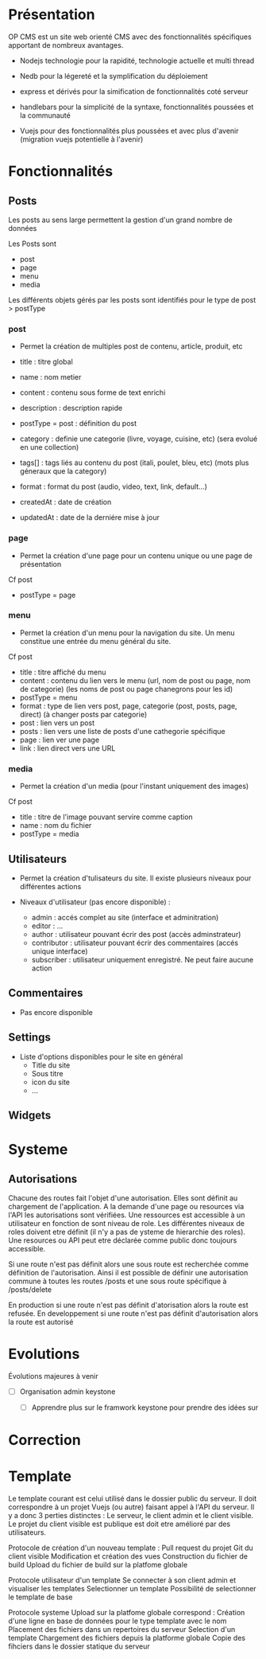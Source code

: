 
# Présentation

OP CMS est un site web orienté CMS avec des fonctionnalités spécifiques apportant de nombreux avantages.

* Nodejs technologie pour la rapidité, technologie actuelle et multi thread
* Nedb pour la légereté et la symplification du déploiement

* express et dérivés pour la simification de fonctionnalités coté serveur

* handlebars pour la simplicité de la syntaxe, fonctionnalités poussées et la communauté
* Vuejs pour des fonctionnalités plus poussées et avec plus d'avenir (migration vuejs potentielle à l'avenir)

# Fonctionnalités

## Posts

Les posts au sens large permettent la gestion d'un grand nombre de données

Les Posts sont 
* post
* page
* menu
* media

Les différents objets gérés par les posts sont identifiés pour le type de post > postType

### post

- Permet la création de multiples post de contenu, article, produit, etc

- title : titre global
- name : nom metier
- content : contenu sous forme de text enrichi
- description : description rapide
- postType = post : définition du post
- category : definie une categorie (livre, voyage, cuisine, etc) (sera evolué en une collection)
- tags[] : tags liés au contenu du post (itali, poulet, bleu, etc) (mots plus géneraux que la category) 
- format : format du post (audio, video, text, link, default...)
- createdAt : date de création
- updatedAt : date de la derniére mise à jour

### page

- Permet la création d'une page pour un contenu unique ou une page de présentation

Cf post
- postType = page

### menu

- Permet la création d'un menu pour la navigation du site. Un menu constitue une entrée du menu général du site.

Cf post
- title : titre affiché du menu
- content : contenu du lien vers le menu (url, nom de post ou page, nom de categorie) (les noms de post ou page chanegrons pour les id)
- postType = menu
- format : type de lien vers post, page, categorie (post, posts, page, direct) (à changer posts par categorie)
 - post : lien vers un post
  - posts : lien vers une liste de posts d'une cathegorie spécifique
  - page : lien ver une page
  - link : lien direct vers une URL


### media

- Permet la création d'un media (pour l'instant uniquement des images)

Cf post
- title : titre de l'image pouvant servire comme caption
- name : nom du fichier
- postType = media


## Utilisateurs

- Permet la création d'tulisateurs du site. Il existe plusieurs niveaux pour différentes actions

- Niveaux d'utilisateur (pas encore disponible) : 
  - admin : accés complet au site (interface et adminitration)
  - editor : ...
  - author : utilisateur pouvant écrir des post (accès adminstrateur)
  - contributor : utilisateur pouvant écrir des commentaires (accés unique interface)
  - subscriber : utilisateur uniquement enregistré. Ne peut faire aucune action

## Commentaires
- Pas encore disponible

## Settings
- Liste d'options disponibles pour le site en général
  - Title du site
  - Sous titre
  - icon du site
  - ...

## Widgets

# Systeme

## Autorisations
Chacune des routes fait l'objet d'une autorisation. Elles sont définit au chargement de l'application.
A la demande d'une page ou resources via l'API les autorisations sont vérifiées.
Une ressources est accessible à un utilisateur en fonction de sont niveau de role.
Les différentes niveaux de roles doivent etre définit (il n'y a pas de ysteme de hierarchie des roles).
Une resources ou API peut etre déclarée comme public donc toujours accessible.

Si une route n'est pas définit alors une sous route est recherchée comme définition de l'autorisation. Ainsi il est possible de définir une autorisation commune à toutes les routes /posts et une sous route spécifique à /posts/delete

En production si une route n'est pas définit d'atorisation alors la route est refusée.
En developpement si une route n'est pas définit d'autorisation alors la route est autorisé

# Evolutions

Évolutions majeures à venir


- [ ] Organisation admin keystone
  - [ ] Apprendre plus sur le framwork keystone pour prendre des idées sur 


# Correction

# Template

Le template courant est celui utilisé dans le dossier public du serveur.
Il doit correspondre à un projet Vuejs (ou autre) faisant appel à l'API du serveur.
Il y a donc 3 perties distinctes : Le serveur, le client admin et le client visible.
Le projet du client visible est publique est doit etre amélioré par des utilisateurs.

Protocole de création d'un nouveau template :
	Pull request du projet Git du client visible
	Modification et création des vues
	Construction du fichier de build
	Upload du fichier de build sur la platfome globale
	
Protocole utilisateur d'un template
	Se connecter à son client admin et visualiser les templates
	Selectionner un template
	Possibilité de selectionner le template de base
	
Protocole systeme
	Upload sur la platfome globale correspond :
		Création d'une ligne en base de données pour le type template avec le nom
		Placement des fichiers dans un repertoires du serveur
	Selection d'un template
		Chargement des fichiers depuis la platforme globale
		Copie des fihciers dans le dossier statique du serveur
